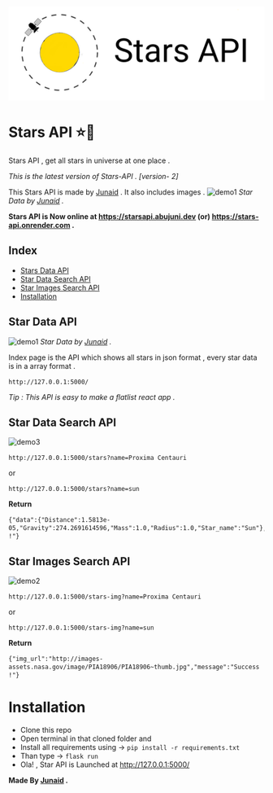 ![logo](./logo.png)
# Stars API ⭐🌟
Stars API , get all stars in universe at one place .

_This is the latest version of Stars-API . [version- 2]_

This Stars API is made by [Junaid](https://www.abujuni.dev) . It also includes images .
![demo1](https://i.ibb.co/3fgSsfz/2846f3d21b0c.png)
_Star Data by [Junaid](https://www.abujuni.dev) ._

**Stars API is Now online at https://starsapi.abujuni.dev (or) https://stars-api.onrender.com .**

## Index

- [Stars Data API](#star-data-api)
- [Star Data Search API](#star-data-search-api)
- [Star Images Search API](#star-images-search-api)
- [Installation](#installation)

## Star Data API
![demo1](https://i.ibb.co/3fgSsfz/2846f3d21b0c.png)
_Star Data by [Junaid](https://www.abujuni.dev) ._

Index page is the API which shows all stars in json format , every star data is in a array format .

```
http://127.0.0.1:5000/
```

_Tip : This API is easy to make a flatlist react app ._

## Star Data Search API
![demo3](https://i.ibb.co/cDnL3WT/01ed951737e5.png)


```
http://127.0.0.1:5000/stars?name=Proxima Centauri
```

or

```
http://127.0.0.1:5000/stars?name=sun
```

**Return**

```
{"data":{"Distance":1.5813e-05,"Gravity":274.2691614596,"Mass":1.0,"Radius":1.0,"Star_name":"Sun"},"message":"Success !"}
```

## Star Images Search API

![demo2](https://i.ibb.co/r6dT5SS/49d466e80992.png)

```
http://127.0.0.1:5000/stars-img?name=Proxima Centauri
```

or

```
http://127.0.0.1:5000/stars-img?name=sun
```

**Return**

```
{"img_url":"http://images-assets.nasa.gov/image/PIA18906/PIA18906~thumb.jpg","message":"Success !"}
```

# Installation

- Clone this repo
- Open terminal in that cloned folder and
- Install all requirements using -> `pip install -r requirements.txt`
- Than type -> `flask run`
- Ola! , Star API is Launched at http://127.0.0.1:5000/

**Made By [Junaid](https://www.abujuni.dev) .**

